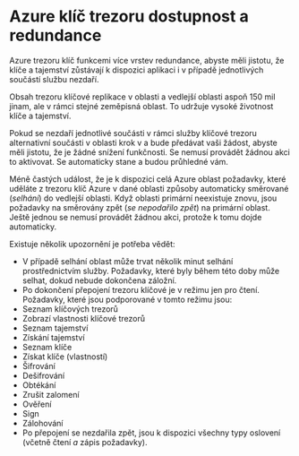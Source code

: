 <properties
    pageTitle="Akce: v případě Azure služby narušení ovlivňující Azure klíč trezoru | Microsoft Azure"
    description="Přečtěte si postup v případě přerušení služby Azure, ovlivňující Azure klíč trezoru."
    services="key-vault"
    documentationCenter=""
    authors="adamglick"
    manager="mbaldwin"
    editor=""/>

<tags
    ms.service="key-vault"
    ms.workload="key-vault"
    ms.tgt_pltfrm="na"
    ms.devlang="na"
    ms.topic="article"
    ms.date="08/26/2016"
    ms.author="sumedhb;aglick"/>


# <a name="azure-key-vault-availability-and-redundancy"></a>Azure klíč trezoru dostupnost a redundance

Azure trezoru klíč funkcemi více vrstev redundance, abyste měli jistotu, že klíče a tajemství zůstávají k dispozici aplikaci i v případě jednotlivých součástí službu nezdaří.

Obsah trezoru klíčové replikace v oblasti a vedlejší oblasti aspoň 150 mil jinam, ale v rámci stejné zeměpisná oblast. To udržuje vysoké životnost klíče a tajemství.

Pokud se nezdaří jednotlivé součásti v rámci služby klíčové trezoru alternativní součásti v oblasti krok v a bude předávat vaši žádost, abyste měli jistotu, že je žádné snížení funkčnosti. Se nemusí provádět žádnou akci to aktivovat. Se automaticky stane a budou průhledné vám.

Méně častých událost, že je k dispozici celá Azure oblast požadavky, které uděláte z trezoru klíč Azure v dané oblasti způsoby automaticky směrované (*selhání*) do vedlejší oblasti. Když oblasti primární neexistuje znovu, jsou požadavky na směrovány zpět (*se nepodařilo zpět*) na primární oblast. Ještě jednou se nemusí provádět žádnou akci, protože k tomu dojde automaticky.

Existuje několik upozornění je potřeba vědět:

* V případě selhání oblast může trvat několik minut selhání prostřednictvím služby. Požadavky, které byly během této doby může selhat, dokud nebude dokončena záložní.
* Po dokončení přepojení trezoru klíčové je v režimu jen pro čtení. Požadavky, které jsou podporované v tomto režimu jsou:
 * Seznam klíčových trezorů
 * Zobrazí vlastnosti klíčové trezorů
 * Seznam tajemství
 * Získání tajemství
 * Seznam klíče
 * Získat klíče (vlastností)
 * Šifrování
 * Dešifrování
 * Obtékání
 * Zrušit zalomení
 * Ověření
 * Sign
 * Zálohování
* Po přepojení se nezdařila zpět, jsou k dispozici všechny typy oslovení (včetně čtení *a* zápis požadavky).
